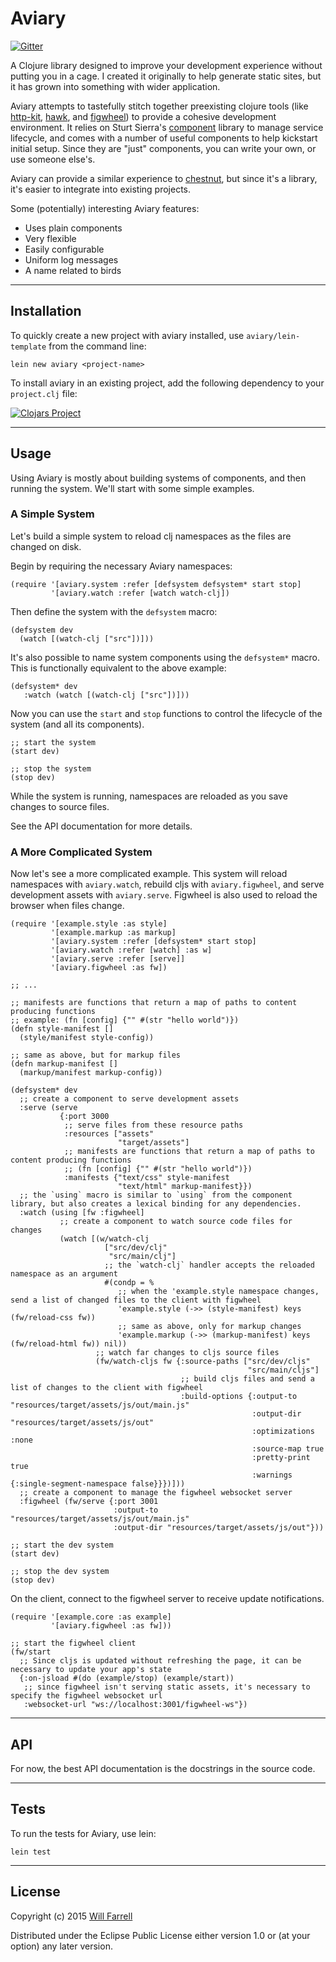 # Aviary

[![Gitter](https://badges.gitter.im/Join%20Chat.svg)](https://gitter.im/wkf/aviary?utm_source=badge&utm_medium=badge&utm_campaign=pr-badge&utm_content=badge)

A Clojure library designed to improve your development experience without putting you in a cage. I created it originally to help generate static sites, but it has grown into something with wider application.

Aviary attempts to tastefully stitch together preexisting clojure tools (like [http-kit](https://github.com/http-kit/http-kit "http-kit"), [hawk](https://github.com/wkf/hawk "hawk"), and [figwheel](https://github.com/bhauman/lein-figwheel "figwheel")) to provide a cohesive development environment. It relies on Sturt Sierra's [component](https://github.com/stuartsierra/component "component") library to manage service lifecycle, and comes with a number of useful components to help kickstart initial setup. Since they are "just" components, you can write your own, or use someone else's.

Aviary can provide a similar experience to [chestnut](https://github.com/plexus/chestnut "chestnut"), but since it's a library, it's easier to integrate into existing projects.

Some (potentially) interesting Aviary features:

* Uses plain components
* Very flexible
* Easily configurable
* Uniform log messages
* A name related to birds

***

## Installation

To quickly create a new project with aviary installed, use `aviary/lein-template` from the command line:

    lein new aviary <project-name>

To install aviary in an existing project, add the following dependency to your `project.clj` file:

[![Clojars Project](http://clojars.org/aviary/latest-version.svg)](http://clojars.org/aviary)

***

## Usage

Using Aviary is mostly about building systems of components, and then running the system. We'll start with some simple examples.

### A Simple System

Let's build a simple system to reload clj namespaces as the files are changed on disk.

Begin by requiring the necessary Aviary namespaces:

    (require '[aviary.system :refer [defsystem defsystem* start stop]
             '[aviary.watch :refer [watch watch-clj])

Then define the system with the `defsystem` macro:

    (defsystem dev
      (watch [(watch-clj ["src"])]))

It's also possible to name system components using the `defsystem*` macro. This is functionally equivalent to the above example:

    (defsystem* dev
       :watch (watch [(watch-clj ["src"])]))

Now you can use the `start` and `stop` functions to control the lifecycle of the system (and all its components).

    ;; start the system
    (start dev)

    ;; stop the system
    (stop dev)

While the system is running, namespaces are reloaded as you save changes to source files.

See the API documentation for more details.

### A More Complicated System

Now let's see a more complicated example. This system will reload namespaces with `aviary.watch`, rebuild cljs with `aviary.figwheel`, and serve development assets with `aviary.serve`. Figwheel is also used to reload the browser when files change.

    (require '[example.style :as style]
             '[example.markup :as markup]
             '[aviary.system :refer [defsystem* start stop]
             '[aviary.watch :refer [watch] :as w]
             '[aviary.serve :refer [serve]]
             '[aviary.figwheel :as fw])

    ;; ...

    ;; manifests are functions that return a map of paths to content producing functions
    ;; example: (fn [config] {"" #(str "hello world")})
    (defn style-manifest []
      (style/manifest style-config))

    ;; same as above, but for markup files
    (defn markup-manifest []
      (markup/manifest markup-config))

    (defsystem* dev
      ;; create a component to serve development assets
      :serve (serve
               {:port 3000
                ;; serve files from these resource paths
                :resources ["assets"
                            "target/assets"]
                ;; manifests are functions that return a map of paths to content producing functions
                ;; (fn [config] {"" #(str "hello world")})
                :manifests {"text/css" style-manifest
                            "text/html" markup-manifest}})
      ;; the `using` macro is similar to `using` from the component library, but also creates a lexical binding for any dependencies.
      :watch (using [fw :figwheel]
               ;; create a component to watch source code files for changes
               (watch [(w/watch-clj
                         ["src/dev/clj"
                          "src/main/clj"]
                         ;; the `watch-clj` handler accepts the reloaded namespace as an argument
                         #(condp = %
                            ;; when the 'example.style namespace changes, send a list of changed files to the client with figwheel
                            'example.style (->> (style-manifest) keys (fw/reload-css fw))
                            ;; same as above, only for markup changes
                            'example.markup (->> (markup-manifest) keys (fw/reload-html fw)) nil))
                       ;; watch far changes to cljs source files
                       (fw/watch-cljs fw {:source-paths ["src/dev/cljs"
                                                         "src/main/cljs"]
                                          ;; build cljs files and send a list of changes to the client with figwheel
                                          :build-options {:output-to "resources/target/assets/js/out/main.js"
                                                          :output-dir "resources/target/assets/js/out"
                                                          :optimizations :none
                                                          :source-map true
                                                          :pretty-print true
                                                          :warnings {:single-segment-namespace false}}})]))
      ;; create a component to manage the figwheel websocket server
      :figwheel (fw/serve {:port 3001
                           :output-to "resources/target/assets/js/out/main.js"
                           :output-dir "resources/target/assets/js/out"}))

    ;; start the dev system
    (start dev)

    ;; stop the dev system
    (stop dev)

On the client, connect to the figwheel server to receive update notifications.

    (require '[example.core :as example]
             '[aviary.figwheel :as fw]))

    ;; start the figwheel client
    (fw/start
      ;; Since cljs is updated without refreshing the page, it can be necessary to update your app's state
      {:on-jsload #(do (example/stop) (example/start))
       ;; since figwheel isn't serving static assets, it's necessary to specify the figwheel websocket url
       :websocket-url "ws://localhost:3001/figwheel-ws"})

***

## API

For now, the best API documentation is the docstrings in the source code.

***

## Tests

To run the tests for  Aviary, use lein:

    lein test

***

## License

Copyright (c) 2015 [Will Farrell](http://willfarrell.is)

Distributed under the Eclipse Public License either version 1.0 or (at your option) any later version.
